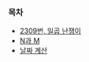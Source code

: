 ### 목차

* [2309번, 일곱 난쟁이](https://github.com/gerherh/Coding-Test-Practice/tree/main/%EB%B0%B1%EC%A4%80/%EB%B8%8C%EB%A3%A8%ED%8A%B8%20%ED%8F%AC%EC%8A%A4/%EC%9D%BC%EA%B3%B1%20%EB%82%9C%EC%9F%81%EC%9D%B4)
* [N과 M](https://github.com/gerherh/Coding-Test-Practice/tree/main/%EB%B0%B1%EC%A4%80/%EB%B8%8C%EB%A3%A8%ED%8A%B8%20%ED%8F%AC%EC%8A%A4/N%EA%B3%BC%20M)
* [날짜 계산](https://github.com/gerherh/Coding-Test-Practice/tree/main/%EB%B0%B1%EC%A4%80/%EB%B8%8C%EB%A3%A8%ED%8A%B8%20%ED%8F%AC%EC%8A%A4/%EB%82%A0%EC%A7%9C%20%EA%B3%84%EC%82%B0)

